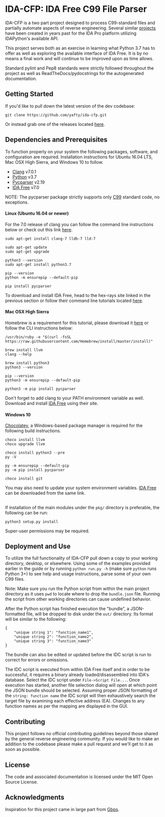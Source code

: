 # IDA-CFP: IDA Free C99 File Parser
IDA-CFP is a two part project designed to process C99-standard files and partially automate aspects of reverse engineering. Several similar [projects](https://github.com/onethawt/idaplugins-list) have been created in years past for the IDA Pro platform utilizing IDAPython's available API.

This project serves both as an exercise in learning what Python 3.7 has to offer as well as exploring the available interface of IDA Free. It is by no means a final work and will continue to be improved upon as time allows.

Standard pylint and Pep8 standards were strictly followed throughout the project as well as ReadTheDocs/pydocstrings for the autogenerated documentation.

## Getting Started
If you'd like to pull down the latest version of the dev codebase:

```
git clone https://github.com/yafty/ida-cfp.git
```

Or instead grab one of the releases located [here](https://github.com/yafty/ida-cfp/releases).

## Dependencies and Prerequisites
To function properly on your system the following packages, software, and configuration are required. Installation instructions for Ubuntu 16.04 LTS, Mac OSX High Sierra, and Windows 10 to follow.

* [Clang](https://releases.llvm.org/download.html) v7.0.1
* [Python](https://www.python.org/downloads/release/python-370/) v3.7
* [Pycparser](https://github.com/eliben/pycparser/releases/tag/release_v2.19) v2.19
* [IDA Free](https://www.hex-rays.com/products/ida/support/download_freeware.shtml) v7.0

NOTE: The pycparser package strictly supports only [C99](https://en.wikipedia.org/wiki/C99) standard code, no exceptions.

#### Linux (Ubuntu 16.04 or newer)
For the 7.0 release of clang you can follow the command line instructions below or check out this link [here](https://apt.llvm.org/).

```
sudo apt-get install clang-7 lldb-7 lld-7

sudo apt-get update
sudo apt-get upgrade

python3 --version
sudo apt-get install python3.7

pip --version
python -m ensurepip --default-pip

pip install pycparser
```

To download and install IDA Free, head to the hex-rays site linked in the previous section or follow their command line tutorials located [here](https://www.hex-rays.com/products/ida/support/flexlm/install_linux.shtml).

#### Mac OSX High Sierra
Homebrew is a requirement for this tutorial, please download it [here](https://brew.sh/) or follow the CLI instructions below:

```
/usr/bin/ruby -e "$(curl -fsSL https://raw.githubusercontent.com/Homebrew/install/master/install)"

brew install llvm
clang --help

brew install python3
python3 --version

pip --version
python3 -m ensurepip --default-pip

python3 -m pip install pycparser
```

Don't forget to add clang to your PATH environment variable as well. Download and install [IDA Free](https://www.hex-rays.com/products/ida/support/download_freeware.shtml) using their site.

#### Windows 10
[Chocolatey](https://chocolatey.org/), a Windows-based package manager is required for the following build instructions.

```
choco install llvm
choco upgrade llvm

choco install python3 --pre
py -V

py -m ensurepip --default-pip
py -m pip install pycparser

choco install git
```

You may also need to update your system environment variables. [IDA Free](https://www.hex-rays.com/products/ida/support/download_freeware.shtml) can be downloaded from the same link.

##
If installation of the main modules under the `pkg/` directory is preferable, the following can be run:

```
python3 setup.py install
```

Super-user permissions may be required.

## Deployment and Use
To utilize the full functionality of IDA-CFP pull down a copy to your working directory, desktop, or elsewhere. Using some of the examples provided earlier in the guide or by running `python run.py -h` (make sure `python` runs Python 3+) to see help and usage instructions, parse some of your own C99 files.

Note: Make sure you run the Python script from within the main project directory as it uses `pwd` to locate where to drop the `bundle.json` file. Running the script from other working directories can cause undefined behavior.

After the Python script has finished execution the "bundle", a JSON-formatted file, will be dropped to disk under the `out/` directory. Its format will be similar to the following:

```
{
	"unique string 1": "function_name1",
	"unique string 2": "function_name2",
	"unique string 3": "function_name3"
}
```

The bundle can also be edited or updated before the IDC script is run to correct for errors or omissions.

The IDC script is executed from within IDA Free itself and in order to be successful, it requires a binary already loaded/disassembled into IDA's database. Select the IDC script under `File->Script File...`. Once execution has started, another file selection dialog will open at which point the JSON bundle should be selected. Assuming proper JSON formatting of the `string: function name` the IDC script will then exhaustively search the target file by examining each effective address (EA). Changes to any function names as per the mapping are displayed in the GUI.

## Contributing
This project follows no official contributing guidelines beyond those shared by the general reverse engineering community. If you would like to make an addition to the codebase please make a pull request and we'll get to it as soon as possible.

## License
The code and associated documentation is licensed under the MIT Open Source License.

## Acknowledgments
Inspiration for this project came in large part from [Gbps](https://github.com/Gbps).
